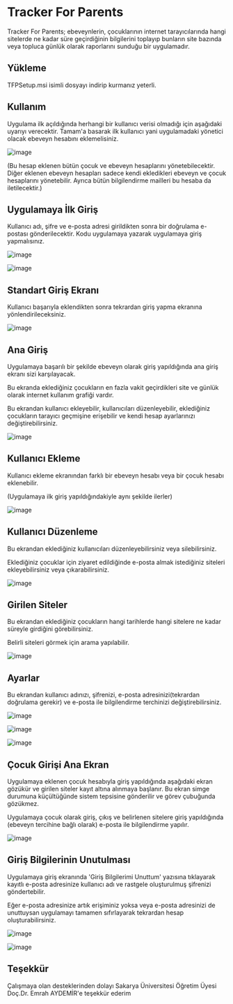 # Tracker For Parents

Tracker For Parents; ebeveynlerin, çocuklarının internet tarayıcılarında hangi sitelerde ne kadar süre geçirdiğinin bilgilerini toplayıp bunların site bazında veya topluca günlük olarak raporlarını sunduğu bir uygulamadır.

## Yükleme

TFPSetup.msi isimli dosyayı indirip kurmanız yeterli.

## Kullanım

Uygulama ilk açıldığında herhangi bir kullanıcı verisi olmadığı için aşağıdaki uyarıyı verecektir.
Tamam'a basarak ilk kullanıcı yani uygulamadaki yönetici olacak ebeveyn hesabını eklemelisiniz.

![image](https://user-images.githubusercontent.com/120279867/232463672-f0a873d6-2885-43ed-b1dc-b8a6101d7d7e.png)

(Bu hesap eklenen bütün çocuk ve ebeveyn hesaplarını yönetebilecektir. Diğer eklenen ebeveyn hesapları sadece kendi ekledikleri ebeveyn ve çocuk hesaplarını yönetebilir.
Ayrıca bütün bilgilendirme mailleri bu hesaba da iletilecektir.)

## Uygulamaya İlk Giriş
Kullanıcı adı, şifre ve e-posta adresi girildikten sonra bir doğrulama e-postası gönderilecektir. Kodu uygulamaya yazarak uygulamaya giriş yapmalısınız.

![image](https://user-images.githubusercontent.com/120279867/232464377-4ebb7e1d-09b8-447b-90c0-eae40f85f04a.png)

![image](https://user-images.githubusercontent.com/120279867/232464693-09ae15a6-2e3c-44e2-a6b5-d8a6355c6f26.png)

## Standart Giriş Ekranı  
Kullanıcı başarıyla eklendikten sonra tekrardan giriş yapma ekranına yönlendirileceksiniz.

![image](https://user-images.githubusercontent.com/120279867/232464895-f3af5951-5633-4f6d-af91-6b1ea3d48374.png)

## Ana Giriş
Uygulamaya başarılı bir şekilde ebeveyn olarak giriş yapıldığında ana giriş ekranı sizi karşılayacak.

Bu ekranda eklediğiniz çocukların en fazla vakit geçirdikleri site ve günlük olarak internet kullanım grafiği vardır.

Bu ekrandan kullanıcı ekleyebilir, kullanıcıları düzenleyebilir, eklediğiniz çocukların tarayıcı geçmişine erişebilir ve kendi hesap ayarlarınızı değiştirebilirsiniz.

![image](https://user-images.githubusercontent.com/120279867/232465465-15128aac-8d58-444f-806a-7b024e4f6fb5.png)

## Kullanıcı Ekleme
Kullanıcı ekleme ekranından farklı bir ebeveyn hesabı veya bir çocuk hesabı eklenebilir.

(Uygulamaya ilk giriş yapıldığındakiyle aynı şekilde ilerler)

![image](https://user-images.githubusercontent.com/120279867/232465894-d3041276-b0b9-4edd-a594-912a2c10350b.png)

## Kullanıcı Düzenleme
Bu ekrandan eklediğiniz kullanıcıları düzenleyebilirsiniz veya silebilirsiniz.

Eklediğiniz çocuklar için ziyaret edildiğinde e-posta almak istediğiniz siteleri ekleyebilirsiniz veya çıkarabilirsiniz.

![image](https://user-images.githubusercontent.com/120279867/232466201-21368be0-eb17-4c8c-a112-cf49a466fa07.png)

## Girilen Siteler
Bu ekrandan eklediğiniz çocukların hangi tarihlerde hangi sitelere ne kadar süreyle girdiğini görebilirsiniz.

Belirli siteleri görmek için arama yapılabilir.

![image](https://user-images.githubusercontent.com/120279867/232466844-f63300ed-5368-40ed-a592-ade0d5050166.png)


## Ayarlar
Bu ekrandan kullanıcı adınızı, şifrenizi, e-posta adresinizi(tekrardan doğrulama gerekir) ve e-posta ile bilgilendirme terchinizi değiştirebilirsiniz.

![image](https://user-images.githubusercontent.com/120279867/232466981-e744154f-b98d-408b-b6fa-6f4dfb81d9e7.png)

![image](https://user-images.githubusercontent.com/120279867/232467025-a45e0e10-36ee-4e94-a02a-93de8b9e539c.png)

![image](https://user-images.githubusercontent.com/120279867/232467085-1408a374-ffe9-4933-a2e6-25cf9ba1771d.png)

## Çocuk Girişi Ana Ekran
Uygulamaya eklenen çocuk hesabıyla giriş yapıldığında aşağıdaki ekran gözükür ve girilen siteler kayıt altına alınmaya başlanır. Bu ekran simge durumuna küçültüğünde sistem tepsisine gönderilir ve görev çubuğunda gözükmez.

Uygulamaya çocuk olarak giriş, çıkış ve belirlenen sitelere giriş yapıldığında (ebeveyn tercihine bağlı olarak) e-posta ile bilgilendirme yapılır.

![image](https://user-images.githubusercontent.com/120279867/232467781-cef6d92c-b2bd-4faa-9022-dd10517cd89b.png)


## Giriş Bilgilerinin Unutulması

Uygulamaya giriş ekranında 'Giriş Bilgilerimi Unuttum' yazısına tıklayarak kayıtlı e-posta adresinize kullanıcı adı ve rastgele oluşturulmuş şifrenizi göndertebilir.

Eğer e-posta adresinize artık erişiminiz yoksa veya e-posta adresinizi de unuttuysan uygulamayı tamamen sıfırlayarak tekrardan hesap oluşturabilirsiniz.

![image](https://user-images.githubusercontent.com/120279867/232468784-efe72d49-1f5f-45e2-8e49-eadf60837dec.png)

![image](https://user-images.githubusercontent.com/120279867/232468863-a32b2125-ff58-41d1-8524-54b639116b2f.png)



## Teşekkür

Çalışmaya olan desteklerinden dolayı Sakarya Üniversitesi Öğretim Üyesi Doç.Dr. Emrah AYDEMİR'e teşekkür ederim

